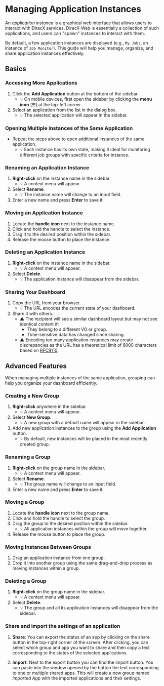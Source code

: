 # Managing Application Instances

An *application instance* is a graphical web interface that allows users to interact with DiracX services. DiracX-Web is essentially a collection of such applications, and users can "spawn" instances to interact with them.

By default, a few application instances are displayed (e.g., `My Jobs`, an instance of `Job Monitor`). This guide will help you manage, organize, and share application instances effectively.

## Basics

### Accessing More Applications

1. Click the **Add Application** button at the bottom of the sidebar.
   - :bulb: On mobile devices, first open the sidebar by clicking the **menu icon** (☰) at the top-left corner.
2. Select an application from the list in the dialog box.
   - :bulb: The selected application will appear in the sidebar.

### Opening Multiple Instances of the Same Application

- Repeat the steps above to open additional instances of the same application.
  - :bulb: Each instance has its own state, making it ideal for monitoring different job groups with specific criteria for instance.

### Renaming an Application Instance

1. **Right-click** on the instance name in the sidebar.
   - :bulb: A context menu will appear.
2. Select **Rename**.
   - :bulb: The instance name will change to an input field.
3. Enter a new name and press **Enter** to save it.

### Moving an Application Instance

1. Locate the **handle icon** next to the instance name.
2. Click and hold the handle to select the instance.
3. Drag it to the desired position within the sidebar.
4. Release the mouse button to place the instance.

### Deleting an Application Instance

1. **Right-click** on the instance name in the sidebar.
   - :bulb: A context menu will appear.
2. Select **Delete**.
   - :bulb: The application instance will disappear from the sidebar.

### Sharing Your Dashboard

1. Copy the URL from your browser.
   - :bulb: The URL encodes the current state of your dashboard.
2. Share it with others.
   - :warning: The recipient will see a similar dashboard layout but may not see identical content if:
     - They belong to a different VO or group.
     - Time-sensitive data has changed since sharing.
   - :warning: Encoding too many application instances may create discrepancies as the URL has a theoretical limit of 8000 characters based on [RFC9110](https://www.rfc-editor.org/rfc/rfc9110#section-4.1-5) 

## Advanced Features

When managing multiple instances of the same application, grouping can help you organize your dashboard efficiently.

### Creating a New Group

1. **Right-click** anywhere in the sidebar.
   - :bulb: A context menu will appear.
2. Select **New Group**.
   - :bulb: A new group with a default name will appear in the sidebar.
3. Add new application instances to the group using the **Add Application** button.
   - :bulb: By default, new instances will be placed in the most recently created group.

### Renaming a Group

1. **Right-click** on the group name in the sidebar.
   - :bulb: A context menu will appear.
2. Select **Rename**.
   - :bulb: The group name will change to an input field.
3. Enter a new name and press **Enter** to save it.

### Moving a Group

1. Locate the **handle icon** next to the group name.
2. Click and hold the handle to select the group.
3. Drag the group to the desired position within the sidebar.
   - :bulb: All application instances within the group will move together.
4. Release the mouse button to place the group.

### Moving Instances Between Groups

1. Drag an application instance from one group.
2. Drop it into another group using the same drag-and-drop process as moving instances within a group.

### Deleting a Group

1. **Right-click** on the group name in the sidebar.
   - :bulb: A context menu will appear.
2. Select **Delete**.
   - :bulb: The group and all its application instances will disappear from the sidebar.


### Share and import the settings of an application

1. **Share**: You can export the status of an app by clicking on the share button in the top-right corner of the screen. After clicking, you can select which group and app you want to share and then copy a text corresponding to the states of the selected applications.

2. **Import**: Next to the export button you can find the import button. You can paste into the window opened by the button the text corresponding to one or multiple shared apps. This will create a new group named *Imported App* with the imported applications and their settings. 
